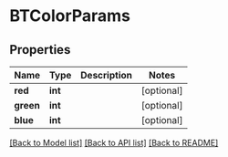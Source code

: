 # BTColorParams

## Properties
Name | Type | Description | Notes
------------ | ------------- | ------------- | -------------
**red** | **int** |  | [optional] 
**green** | **int** |  | [optional] 
**blue** | **int** |  | [optional] 

[[Back to Model list]](../README.md#documentation-for-models) [[Back to API list]](../README.md#documentation-for-api-endpoints) [[Back to README]](../README.md)


